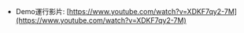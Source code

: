 * Demo運行影片:
[https://www.youtube.com/watch?v=XDKF7qy2-7M](https://www.youtube.com/watch?v=XDKF7qy2-7M)
